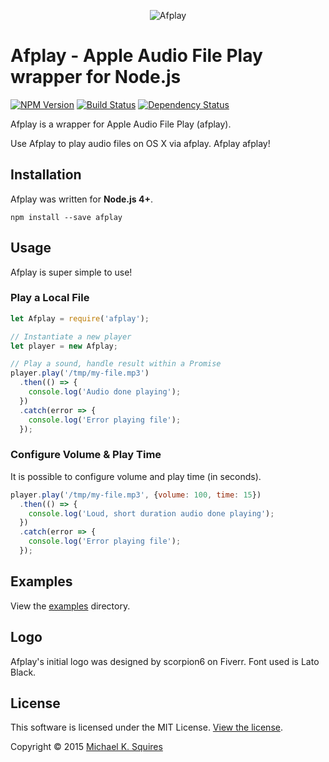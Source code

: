 <p align="center">
  <img src="https://cdn.rawgit.com/sqmk/afplay/df76b14734220405722158231e4578c209bbab63/media/logo.svg" alt="Afplay" />
</p>

# Afplay - Apple Audio File Play wrapper for Node.js

[![NPM Version](https://img.shields.io/npm/v/afplay.svg?style=flat-square)](https://www.npmjs.com/package/afplay)
[![Build Status](https://img.shields.io/travis/sqmk/afplay/master.svg?style=flat-square)](https://travis-ci.org/sqmk/afplay)
[![Dependency Status](https://img.shields.io/david/sqmk/afplay.svg?style=flat-square)](https://david-dm.org/sqmk/afplay)

Afplay is a wrapper for Apple Audio File Play (afplay).

Use Afplay to play audio files on OS X via afplay. Afplay afplay!

## Installation

Afplay was written for **Node.js 4+**.

`npm install --save afplay`

## Usage

Afplay is super simple to use!

### Play a Local File

```js
let Afplay = require('afplay');

// Instantiate a new player
let player = new Afplay;

// Play a sound, handle result within a Promise
player.play('/tmp/my-file.mp3')
  .then(() => {
    console.log('Audio done playing');
  })
  .catch(error => {
    console.log('Error playing file');
  });
```

### Configure Volume & Play Time

It is possible to configure volume and play time (in seconds).

```js
player.play('/tmp/my-file.mp3', {volume: 100, time: 15})
  .then(() => {
    console.log('Loud, short duration audio done playing');
  })
  .catch(error => {
  	console.log('Error playing file');
  });
```

## Examples

View the [examples](examples) directory.

## Logo

Afplay's initial logo was designed by scorpion6 on Fiverr. Font used is Lato Black.

## License

This software is licensed under the MIT License. [View the license](LICENSE).

Copyright © 2015 [Michael K. Squires](http://sqmk.com)
